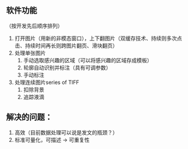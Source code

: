 ## 软件功能

（按开发先后顺序排列）

1. 打开图片（用新的非模态窗口），上下翻图片（双缓存技术、持续则多次点击、持续时间再长则跨图片翻页、滑块翻页）
2. 处理单张图片
   1. 手动选取感兴趣的区域（可以将感兴趣的区域存成模板）
   2. 轮廓自动识别并标注（具有可调参数）
   3. 手动标注
3. 处理连续图片series of TIFF
   1. 扣除背景
   2. 追踪液滴




## 解决的问题：

1. 高效（目前数据处理可以说是发文的瓶颈？）
2. 标准可量化，可描述 -> 可重复性